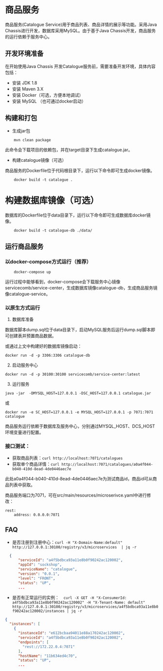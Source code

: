 # 商品服务

商品服务(Catalogue Service)用于商品列表、商品详情的展示等功能。采用Java Chassis进行开发，数据库采用MySQL。由于基于Java Chassis开发，商品服务的运行依赖于服务中心。

## 开发环境准备

在开始使用Java Chassis 开发Catalogue服务前，需要准备开发环境，具体内容包括：

* 安装 JDK 1.8 
* 安装 Maven 3.X
* 安装 Docker（可选，方便本地调试）
* 安装 MySQL （也可通过docker启动）

## 构建和打包

* 生成jar包

```
    mvn clean package
```

此命令会下载项目的依赖包，并在target目录下生成catalogue.jar。

* 构建catalogue镜像（可选）

商品服务的Dockerfile位于代码根目录下，运行以下命令即可生成docker镜像。

```
	docker build -t catalogue .
```

# 构建数据库镜像（可选）

数据库的Dockerfile位于data目录下，运行以下命令即可生成数据库docker镜像。

```
	docker build -t catalogue-db ./data/
```

## 运行商品服务

### 以docker-compose方式运行（推荐）

```
    docker-compose up
```

运行过程中能够看到，docker-compose会下载服务中心镜像servicecomb/service-center，生成数据库镜像catalogue-db，生成商品服务镜像catalogue-service。

### 以原生方式运行

1. 数据库准备

数据库脚本dump.sql位于data目录下，启动MySQL服务后运行dump.sql脚本即可创建表并预置商品数据。

或通过上文中构建好的数据库镜像启动：

```
docker run -d -p 3306:3306 catalogue-db
```

2. 启动服务中心

```
docker run -d -p 30100:30100 servicecomb/service-center:latest
```

3. 运行服务

```
java -jar  -DMYSQL_HOST=127.0.0.1 -DSC_HOST=127.0.0.1 catalogue.jar
```

或

```
docker run -e SC_HOST=127.0.0.1 -e MYSQL_HOST=127.0.0.1 -p 7071:7071 catalogue
```

商品服务运行依赖于数据库及服务中心，分别通过MYSQL_HOST、DCS_HOST环境变量进行配置。

### 接口测试：

* 获取商品列表：`curl http://localhost:7071/catalogues`
* 获取单个商品详情：`curl http://localhost:7071/catalogues/a0a4f044-b040-410d-8ead-4de0446aec7e`

此处a0a4f044-b040-410d-8ead-4de0446aec7e为测试商品id，商品id可从商品列表中获取。

商品服务端口为7071，可在src/main/resources/microserivce.yaml中进行修改：

```
rest:
    address: 0.0.0.0:7071
```

## FAQ

* 是否注册到注册中心：`curl -H "X-Domain-Name:default" http://127.0.0.1:30100/registry/v3/microservices  | jq -r`

```json
  {
      "serviceId": "a4f5bdbca93a11e8b0f90242ac120002",
      "appId": "sockshop",
      "serviceName": "catalogue",
      "version": "0.0.1",
      "level": "FRONT",
      "status": "UP",
      ...
```
* 是否有正常运行的实例：`  curl -X GET -H "X-ConsumerId: a4f5bdbca93a11e8b0f90242ac120002" -H "X-Tenant-Name: default" http://127.0.0.1:30100/registry/v3/microservices/a4f5bdbca93a11e8b0f90242ac120002/instances | jq -r`

```json
{
  "instances": [
    {
      "instanceId": "e612bcbaa94011e88a170242ac120002",
      "serviceId": "a4f5bdbca93a11e8b0f90242ac120002",
      "endpoints": [
        "rest://172.22.0.4:7071"
      ],
      "hostName": "11b634ed4c70",
      "status": "UP",
      ...
```
